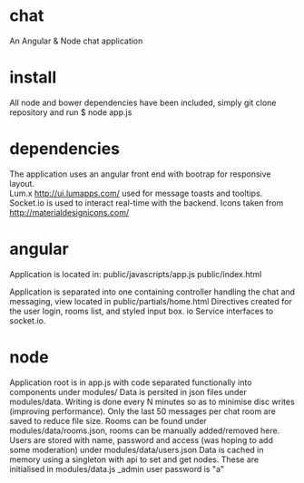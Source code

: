 # chat
An Angular & Node chat application

# install
All node and bower dependencies have been included, 
simply git clone repository and run 
$ node app.js

# dependencies
The application uses an angular front end with bootrap for responsive layout.  
Lum.x http://ui.lumapps.com/ used for message toasts and tooltips.
Socket.io is used to interact real-time with the backend.
Icons taken from http://materialdesignicons.com/

# angular
Application is located in:
public/javascripts/app.js
public/index.html

Application is separated into one containing controller handling the chat and
messaging, view located in public/partials/home.html
Directives created for the user login, rooms list, and styled input box. 
io Service interfaces to socket.io.  

# node
Application root is in app.js with code separated functionally into components
under modules/
Data is persited in json files under modules/data.  Writing is done every 
N minutes so as to minimise disc writes (improving performance).
Only the last 50 messages per chat room are saved to reduce file size.
Rooms can be found under modules/data/rooms.json, rooms can be manually
added/removed here.
Users are stored with name, password and access (was hoping to add some moderation)
under modules/data/users.json
Data is cached in memory using a singleton with api to set and get nodes. These
are initialised in modules/data.js
_admin user password is "a"